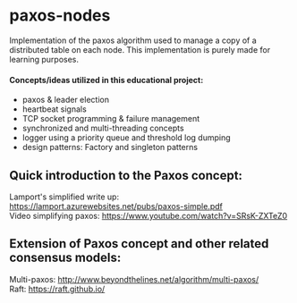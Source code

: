 # paxos-nodes
Implementation of the paxos algorithm used to manage a copy of a distributed table on each node. This implementation is purely made for learning purposes.

#### Concepts/ideas utilized in this educational project:
* paxos & leader election
* heartbeat signals
* TCP socket programming & failure management
* synchronized and multi-threading concepts
* logger using a priority queue and threshold log dumping
* design patterns: Factory and singleton patterns

## Quick introduction to the Paxos concept:
Lamport's simplified write up: https://lamport.azurewebsites.net/pubs/paxos-simple.pdf  
Video simplifying paxos: https://www.youtube.com/watch?v=SRsK-ZXTeZ0  

## Extension of Paxos concept and other related consensus models:
Multi-paxos: http://www.beyondthelines.net/algorithm/multi-paxos/  
Raft: https://raft.github.io/  
